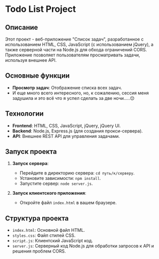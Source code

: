 # Todo List Project

## Описание
Этот проект - веб-приложение "Список задач", разработанное с использованием HTML, CSS, JavaScript (с использованием jQuery), а также серверной части на Node.js для обхода ограничений CORS. Приложение позволяет пользователям просматривать задачи, используя внешнее API.

## Основные функции
- **Просмотр задач**: Отображение списка всех задач.
- И еще много всего интересного, но, к сожалению, сессия меня задушила и это всё что я успел сделать за две ночи.....😔

## Технологии
- **Frontend**: HTML, CSS, JavaScript, jQuery, jQuery UI.
- **Backend**: Node.js, Express.js (для создания прокси-сервера).
- **API**: Внешнее REST API для управления задачами.

## Запуск проекта
1. **Запуск сервера**:
    - Перейдите в директорию сервера: `cd путь/к/серверу`.
    - Установите зависимости: `npm install`.
    - Запустите сервер: `node server.js`.

2. **Запуск клиентского приложения**:
    - Откройте файл `index.html` в вашем браузере.

## Структура проекта
- `index.html`: Основной файл HTML.
- `styles.css`: Файл стилей CSS.
- `script.js`: Клиентский JavaScript код.
- `server.js`: Серверный код Node.js для обработки запросов к API и решения проблем CORS.
